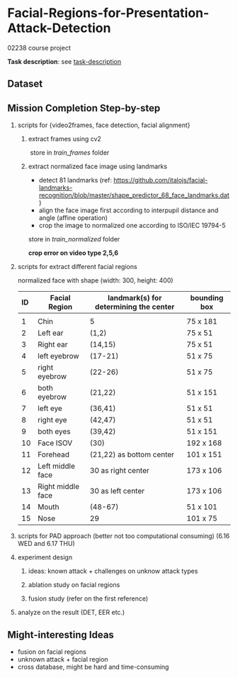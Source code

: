 # Facial-Regions-for-Presentation-Attack-Detection
02238 course project

**Task description**: see [task-description](./RPA-task-description.pdf)



## Dataset



## Mission Completion Step-by-step

1. scripts for {video2frames, face detection, facial alignment}

   1. extract frames using cv2

      ​	store in *train_frames* folder

   2. extract normalized face image using landmarks

      * detect 81 landmarks (ref: https://github.com/italojs/facial-landmarks-recognition/blob/master/shape_predictor_68_face_landmarks.dat)
      * align the face image first according to interpupil distance and angle (affine operation)
      * crop the image to normalized one according to ISO/IEC 19794-5

      store in *train_normalized* folder

      **crop error on video type 2,5,6**

2. scripts for extract different facial regions 

   normalized face with shape (width: 300, height: 400)

   

   | ID   | Facial Region     | landmark(s) for determining the center | bounding box |
   | :--- | ----------------- | -------------------------------------- | ------------ |
   |      |                   |                                        |              |
   | 1    | Chin              | 5                                      | 75 x 181     |
   | 2    | Left ear          | (1,2)                                  | 75 x 51      |
   | 3    | Right ear         | (14,15)                                | 75 x 51      |
   | 4    | left eyebrow      | (17-21)                                | 51 x 75      |
   | 5    | right eyebrow     | (22-26)                                | 51 x 75      |
   | 6    | both eyebrow      | (21,22)                                | 51 x 151     |
   | 7    | left eye          | (36,41)                                | 51 x 51      |
   | 8    | right eye         | (42,47)                                | 51 x 51      |
   | 9    | both eyes         | (39,42)                                | 51 x 151     |
   | 10   | Face ISOV         | (30)                                   | 192 x 168    |
   | 11   | Forehead          | (21,22) as bottom center               | 101 x 151    |
   | 12   | Left middle face  | 30 as right center                     | 173 x 106    |
   | 13   | Right middle face | 30 as left center                      | 173 x 106    |
   | 14   | Mouth             | (48-67)                                | 51 x 101     |
   | 15   | Nose              | 29                                     | 101 x 75     |

   

3. scripts for PAD approach (better not too computational consuming) (6.16 WED and 6.17 THU)

4. experiment design 

   1. ideas: known attack + challenges on unknow attack types

   2. ablation study on facial regions

   3. fusion study (refer on the first reference)

      

5. analyze on the result (DET, EER etc.)

   

## Might-interesting Ideas

- fusion on facial regions 
- unknown attack + facial region 
- cross database, might be hard and time-consuming 
